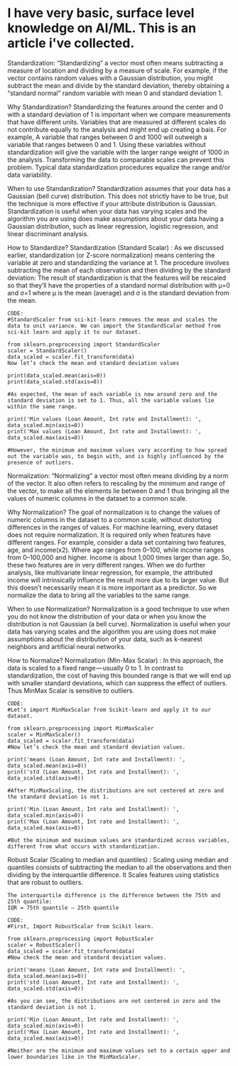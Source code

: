 # I have very basic, surface level knowledge on AI/ML. This is an article i've collected.

Standardization:
	“Standardizing” a vector most often means subtracting a measure of location and dividing by a measure of scale. 
	For example, if the vector contains random values with a Gaussian distribution, you might subtract the mean and divide by the standard deviation, thereby obtaining a “standard normal” random variable with mean 0 and standard deviation 1.

Why Standardization?
	Standardizing the features around the center and 0 with a standard deviation of 1 is important when we compare measurements that have different units.
	Variables that are measured at different scales do not contribute equally to the analysis and might end up creating a bais.
	For example, A variable that ranges between 0 and 1000 will outweigh a variable that ranges between 0 and 1. 
	Using these variables without standardization will give the variable with the larger range weight of 1000 in the analysis. 
	Transforming the data to comparable scales can prevent this problem. 
	Typical data standardization procedures equalize the range and/or data variability.
	
When to use Standardization?
	Standardization assumes that your data has a Gaussian (bell curve) distribution. 
	This does not strictly have to be true, but the technique is more effective if your attribute distribution is Gaussian. 
	Standardization is useful when your data has varying scales and the algorithm you are using does make assumptions about your data having a Gaussian distribution, such as linear regression, logistic regression, and linear discriminant analysis.
	
How to Standardize?
Standardization (Standard Scalar) :
	As we discussed earlier, standardization (or Z-score normalization) means centering the variable at zero and standardizing the variance at 1. The procedure involves subtracting the mean of each observation and then dividing by the standard deviation:
	The result of standardization is that the features will be rescaled so that they’ll have the properties of a standard normal distribution with
	μ=0 and σ=1
	where μ is the mean (average) and σ is the standard deviation from the mean.

	CODE:
	#StandardScaler from sci-kit-learn removes the mean and scales the data to unit variance. We can import the StandardScalar method from sci-kit learn and apply it to our dataset.

	from sklearn.preprocessing import StandardScaler
	scaler = StandardScaler() 
	data_scaled = scaler.fit_transform(data)
	Now let’s check the mean and standard deviation values

	print(data_scaled.mean(axis=0))
	print(data_scaled.std(axis=0))

	#As expected, the mean of each variable is now around zero and the standard deviation is set to 1. Thus, all the variable values lie within the same range.

	print('Min values (Loan Amount, Int rate and Installment): ', data_scaled.min(axis=0))
	print('Max values (Loan Amount, Int rate and Installment): ', data_scaled.max(axis=0))

	#However, the minimum and maximum values vary according to how spread out the variable was, to begin with, and is highly influenced by the presence of outliers.
	

Normalization:
	“Normalizing” a vector most often means dividing by a norm of the vector. 
	It also often refers to rescaling by the minimum and range of the vector, to make all the elements lie between 0 and 1 thus bringing all the values of numeric columns in the dataset to a common scale.

Why Normalization?
	The goal of normalization is to change the values of numeric columns in the dataset to a common scale, without distorting differences in the ranges of values. For machine learning, every dataset does not require normalization. It is required only when features have different ranges.
	For example, consider a data set containing two features, age, and income(x2). 
	Where age ranges from 0–100, while income ranges from 0–100,000 and higher. 
	Income is about 1,000 times larger than age. 
	So, these two features are in very different ranges. 
	When we do further analysis, like multivariate linear regression, for example, the attributed income will intrinsically influence the result more due to its larger value. 
	But this doesn’t necessarily mean it is more important as a predictor. 
	So we normalize the data to bring all the variables to the same range.
	
When to use Normalization?
	Normalization is a good technique to use when you do not know the distribution of your data or when you know the distribution is not Gaussian (a bell curve). 
	Normalization is useful when your data has varying scales and the algorithm you are using does not make assumptions about the distribution of your data, such as k-nearest neighbors and artificial neural networks.
	
How to Normalize?
Normalization (Min-Max Scalar) :
	In this approach, the data is scaled to a fixed range — usually 0 to 1.
	In contrast to standardization, the cost of having this bounded range is that we will end up with smaller standard deviations, which can suppress the effect of outliers. 
	Thus MinMax Scalar is sensitive to outliers.

	CODE:
	#Let’s import MinMaxScalar from Scikit-learn and apply it to our dataset.

	from sklearn.preprocessing import MinMaxScaler
	scaler = MinMaxScaler() 
	data_scaled = scaler.fit_transform(data)
	#Now let’s check the mean and standard deviation values.

	print('means (Loan Amount, Int rate and Installment): ', data_scaled.mean(axis=0))
	print('std (Loan Amount, Int rate and Installment): ', data_scaled.std(axis=0))

	#After MinMaxScaling, the distributions are not centered at zero and the standard deviation is not 1.

	print('Min (Loan Amount, Int rate and Installment): ', data_scaled.min(axis=0))
	print('Max (Loan Amount, Int rate and Installment): ', data_scaled.max(axis=0))
	
	#But the minimum and maximum values are standardized across variables, different from what occurs with standardization.
	
	
Robust Scalar (Scaling to median and quantiles) :
	Scaling using median and quantiles consists of subtracting the median to all the observations and then dividing by the interquartile difference. It Scales features using statistics that are robust to outliers.

	The interquartile difference is the difference between the 75th and 25th quantile:
	IQR = 75th quantile — 25th quantile

	CODE:
	#First, Import RobustScalar from Scikit learn.

	from sklearn.preprocessing import RobustScaler
	scaler = RobustScaler() 
	data_scaled = scaler.fit_transform(data)
	#Now check the mean and standard deviation values.

	print('means (Loan Amount, Int rate and Installment): ', data_scaled.mean(axis=0))
	print('std (Loan Amount, Int rate and Installment): ', data_scaled.std(axis=0))

	#As you can see, the distributions are not centered in zero and the standard deviation is not 1.

	print('Min (Loan Amount, Int rate and Installment): ', data_scaled.min(axis=0))
	print('Max (Loan Amount, Int rate and Installment): ', data_scaled.max(axis=0))

	#Neither are the minimum and maximum values set to a certain upper and lower boundaries like in the MinMaxScaler.
